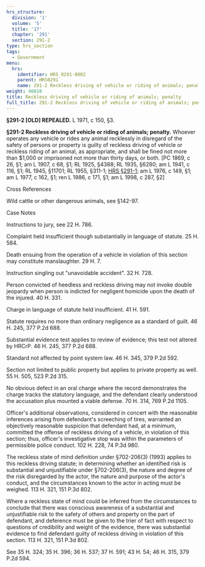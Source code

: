 ```yaml
---
hrs_structure:
  division: '1'
  volume: '5'
  title: '17'
  chapter: '291'
  section: 291-2
type: hrs_section
tags:
  - Government
menu:
  hrs:
    identifier: HRS_0291-0002
    parent: HRS0291
    name: 291-2 Reckless driving of vehicle or riding of animals; penalty
weight: 46010
title: Reckless driving of vehicle or riding of animals; penalty
full_title: 291-2 Reckless driving of vehicle or riding of animals; penalty
---
```

**§291-2 [OLD] REPEALED.** L 1971, c 150, §3.

**§291-2 Reckless driving of vehicle or riding of animals; penalty.** Whoever operates any vehicle or rides any animal recklessly in disregard of the safety of persons or property is guilty of reckless driving of vehicle or reckless riding of an animal, as appropriate, and shall be fined not more than $1,000 or imprisoned not more than thirty days, or both. [PC 1869, c 26, §1; am L 1907, c 68, §1; RL 1925, §4388; RL 1935, §6280; am L 1941, c 116, §1; RL 1945, §11701; RL 1955, §311-1; [HRS §291-1](/title-17/chapter-291/section-291-1/); am L 1976, c 149, §1; am L 1977, c 162, §1; ren L 1986, c 171, §1; am L 1998, c 287, §2]

Cross References

Wild cattle or other dangerous animals, see §142-97.

Case Notes

Instructions to jury, see 22 H. 786.

Complaint held insufficient though substantially in language of statute. 25 H. 584.

Death ensuing from the operation of a vehicle in violation of this section may constitute manslaughter. 29 H. 7.

Instruction singling out "unavoidable accident". 32 H. 728.

Person convicted of heedless and reckless driving may not invoke double jeopardy when person is indicted for negligent homicide upon the death of the injured. 40 H. 331.

Charge in language of statute held insufficient. 41 H. 591.

Statute requires no more than ordinary negligence as a standard of guilt. 46 H. 245, 377 P.2d 688.

Substantial evidence test applies to review of evidence; this test not altered by HRCrP. 46 H. 245, 377 P.2d 688.

Standard not affected by point system law. 46 H. 345, 379 P.2d 592.

Section not limited to public property but applies to private property as well. 55 H. 505, 523 P.2d 315.

No obvious defect in an oral charge where the record demonstrates the charge tracks the statutory language, and the defendant clearly understood the accusation plus mounted a viable defense. 70 H. 314, 769 P.2d 1105.

Officer's additional observations, considered in concert with the reasonable inferences arising from defendant's screeching of tires, warranted an objectively reasonable suspicion that defendant had, at a minimum, committed the offense of reckless driving of a vehicle, in violation of this section; thus, officer's investigative stop was within the parameters of permissible police conduct. 102 H. 228, 74 P.3d 980.

The reckless state of mind definition under §702-206(3) (1993) applies to this reckless driving statute; in determining whether an identified risk is substantial and unjustifiable under §702-206(3), the nature and degree of the risk disregarded by the actor, the nature and purpose of the actor's conduct, and the circumstances known to the actor in acting must be weighed. 113 H. 321, 151 P.3d 802.

Where a reckless state of mind could be inferred from the circumstances to conclude that there was conscious awareness of a substantial and unjustifiable risk to the safety of others and property on the part of defendant, and deference must be given to the trier of fact with respect to questions of credibility and weight of the evidence, there was substantial evidence to find defendant guilty of reckless driving in violation of this section. 113 H. 321, 151 P.3d 802.

See 35 H. 324; 35 H. 396; 36 H. 537; 37 H. 591; 43 H. 54; 46 H. 315, 379 P.2d 594.